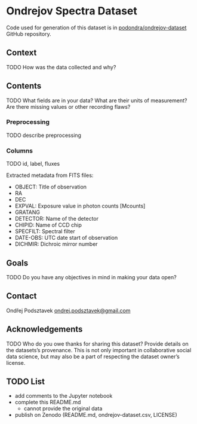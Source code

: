 # Ondrejov Spectra Dataset

Code used for generation of this dataset is in
[podondra/ondrejov-dataset](https://github.com/podondra/ondrejov-dataset)
GitHub repository.

## Context

TODO
How was the data collected and why?

## Contents

TODO
What fields are in your data?
What are their units of measurement?
Are there missing values or other recording flaws?

### Preprocessing

TODO
describe preprocessing

### Columns

TODO
id, label, fluxes

Extracted metadata from FITS files:

- OBJECT: Title of observation
- RA
- DEC
- EXPVAL: Exposure value in photon counts [Mcounts]
- GRATANG
- DETECTOR: Name of the detector
- CHIPID: Name of CCD chip
- SPECFILT: Spectral filter
- DATE-OBS: UTC date start of observation
- DICHMIR: Dichroic mirror number

## Goals

TODO
Do you have any objectives in mind in making your data open?

## Contact

Ondřej Podsztavek <ondrej.podsztavek@gmail.com>

## Acknowledgements

TODO
Who do you owe thanks for sharing this dataset?
Provide details on the datasets’s provenance.
This is not only important in collaborative social data science,
but may also be a part of respecting the dataset owner’s license.

## TODO List

- add comments to the Jupyter notebook
- complete this README.md
    - cannot provide the original data
- publish on Zenodo (README.md, ondrejov-dataset.csv, LICENSE)
